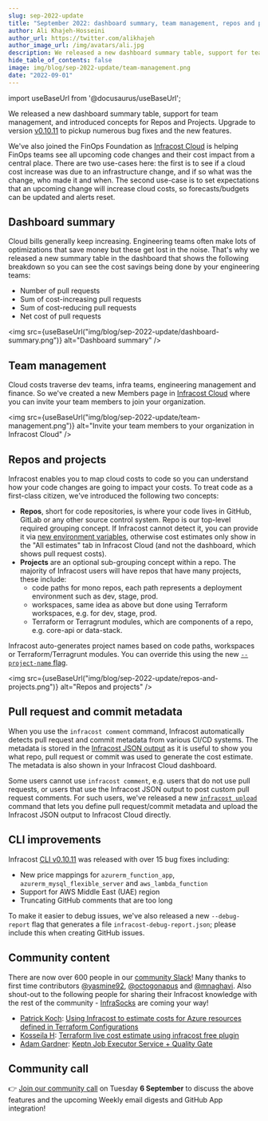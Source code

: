 ```yaml
---
slug: sep-2022-update
title: "September 2022: dashboard summary, team management, repos and projects!"
author: Ali Khajeh-Hosseini
author_url: https://twitter.com/alikhajeh
author_image_url: /img/avatars/ali.jpg
description: We released a new dashboard summary table, support for team management, and introduced new concepts for Repos and Projects. We've also joined the FinOps Foundation!
hide_table_of_contents: false
image: img/blog/sep-2022-update/team-management.png
date: "2022-09-01"
---
```


import useBaseUrl from '@docusaurus/useBaseUrl';

We released a new dashboard summary table, support for team management, and introduced concepts for Repos and Projects. Upgrade to version [v0.10.11](/docs/#1-install-infracost) to pickup numerous bug fixes and the new features.

We've also joined the FinOps Foundation as [Infracost Cloud](https://dashboard.infracost.io/) is helping FinOps teams see all upcoming code changes and their cost impact from a central place. There are two use-cases here: the first is to see if a cloud cost increase was due to an infrastructure change, and if so what was the change, who made it and when. The second use-case is to set expectations that an upcoming change will increase cloud costs, so forecasts/budgets can be updated and alerts reset.

<!--truncate-->

## Dashboard summary

Cloud bills generally keep increasing. Engineering teams often make lots of optimizations that save money but these get lost in the noise. That's why we released a new summary table in the dashboard that shows the following breakdown so you can see the cost savings being done by your engineering teams:
- Number of pull requests
- Sum of cost-increasing pull requests
- Sum of cost-reducing pull requests
- Net cost of pull requests

<img src={useBaseUrl("img/blog/sep-2022-update/dashboard-summary.png")} alt="Dashboard summary" />

## Team management

Cloud costs traverse dev teams, infra teams, engineering management and finance. So we've created a new Members page in [Infracost Cloud](https://dashboard.infracost.io) where you can invite your team members to join your organization.

<img src={useBaseUrl("img/blog/sep-2022-update/team-management.png")} alt="Invite your team members to your organization in Infracost Cloud" />

## Repos and projects

Infracost enables you to map cloud costs to code so you can understand how your code changes are going to impact your costs. To treat code as a first-class citizen, we've introduced the following two concepts:
- **Repos**, short for code repositories, is where your code lives in GitHub, GitLab or any other source control system. Repo is our top-level required grouping concept. If Infracost cannot detect it, you can provide it via [new environment variables](/docs/features/environment_variables/#environment-variables-to-override-metadata), otherwise cost estimates only show in the "All estimates" tab in Infracost Cloud (and not the dashboard, which shows pull request costs).
- **Projects** are an optional sub-grouping concept within a repo. The majority of Infracost users will have repos that have many projects, these include:
  - code paths for mono repos, each path represents a deployment environment such as dev, stage, prod.
  - workspaces, same idea as above but done using Terraform workspaces, e.g. for dev, stage, prod.
  - Terraform or Terragrunt modules, which are components of a repo, e.g. core-api or data-stack.

Infracost auto-generates project names based on code paths, workspaces or Terraform/Terragrunt modules. You can override this using the new [`--project-name` flag](/docs/infracost_cloud/key_concepts/#override-project-names).

<img src={useBaseUrl("img/blog/sep-2022-update/repos-and-projects.png")} alt="Repos and projects" />

## Pull request and commit metadata

When you use the `infracost comment` command, Infracost automatically detects pull request and commit metadata from various CI/CD systems. The metadata is stored in the [Infracost JSON output](/docs/features/cli_commands/#examples) as it is useful to show you what repo, pull request or commit was used to generate the cost estimate. The metadata is also shown in your Infracost Cloud dashboard.

Some users cannot use `infracost comment`, e.g. users that do not use pull requests, or users that use the Infracost JSON output to post custom pull request comments. For such users, we've released a new [`infracost upload`](/docs/features/cli_commands/#upload-runs) command that lets you define pull request/commit metadata and upload the Infracost JSON output to Infracost Cloud directly.

## CLI improvements

Infracost [CLI v0.10.11](/docs/#1-install-infracost) was released with over 15 bug fixes including:
- New price mappings for `azurerm_function_app`, `azurerm_mysql_flexible_server` and `aws_lambda_function`
- Support for AWS Middle East (UAE) region
- Truncating GitHub comments that are too long

To make it easier to debug issues, we've also released a new `--debug-report` flag that generates a file `infracost-debug-report.json`; please include this when creating GitHub issues.

## Community content

There are now over 600 people in our [community Slack](https://infracost.io/community-chat)! Many thanks to first time contributors [@yasmine92](https://github.com/Yasmine92), [@octogonapus](https://github.com/Octogonapus) and [@mnaghavi](https://github.com/mnaghavi). Also shout-out to the following people for sharing their Infracost knowledge with the rest of the community - [InfraSocks](https://twitter.com/AliKhajeh/status/1510310791508946945) are coming your way!
- [Patrick Koch](https://www.linkedin.com/in/patkoch87/): [Using Infracost to estimate costs for Azure resources defined in Terraform Configurations](https://www.patrickkoch.dev/posts/post_21/)
- [Kosseila H](https://www.linkedin.com/in/kousshd/): [Terraform live cost estimate using infracost free plugin](http://www.brokedba.com/2022/08/terraform-live-cost-estimate-using.html)
- [Adam Gardner](https://www.linkedin.com/in/agardner1/): [Keptn Job Executor Service + Quality Gate](https://youtu.be/L8AWjCAHv-4)

## Community call

👉 [Join our community call](https://github.com/infracost/infracost/issues/1957) on Tuesday **6 September** to discuss the above features and the upcoming Weekly email digests and GitHub App integration!
